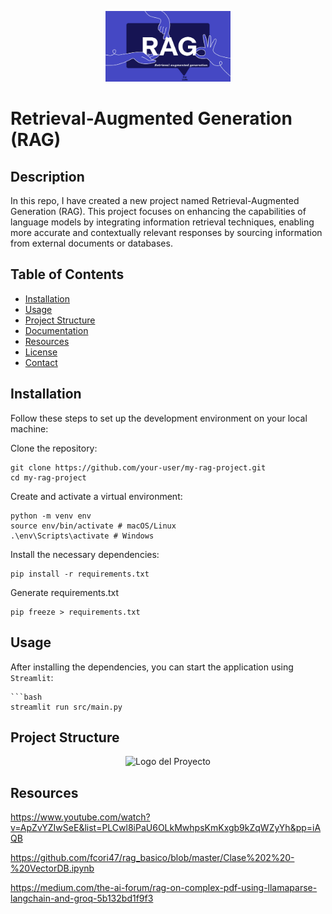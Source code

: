 <!-- Logo o imagen del proyecto -->
<p align="center">
  <img src="resources\img_rag.png" alt="Logo del Proyecto" width="200">
</p>

# Retrieval-Augmented Generation (RAG)

## Description

In this repo, I have created a new project named Retrieval-Augmented Generation (RAG). This project focuses on enhancing the capabilities of language models by integrating information retrieval techniques, enabling more accurate and contextually relevant responses by sourcing information from external documents or databases.

## Table of Contents

- [Installation](#installation)
- [Usage](#usage)
- [Project Structure](#project-structure)
- [Documentation](#documentation)
- [Resources](#Resources)
- [License](#license)
- [Contact](#contact)

## Installation

Follow these steps to set up the development environment on your local machine:

  Clone the repository:
  
    git clone https://github.com/your-user/my-rag-project.git
    cd my-rag-project

  Create and activate a virtual environment:
  
    python -m venv env
    source env/bin/activate # macOS/Linux
    .\env\Scripts\activate # Windows

  Install the necessary dependencies:
  
    pip install -r requirements.txt

  Generate requirements.txt
  
    pip freeze > requirements.txt
    

## Usage

After installing the dependencies, you can start the application using `Streamlit`:

    ```bash
    streamlit run src/main.py


## Project Structure

<p align="center">
  <img src="resources\sheme.png" alt="Logo del Proyecto" width="200">
</p>



## Resources

https://www.youtube.com/watch?v=ApZvYZIwSeE&list=PLCwl8iPaU6OLkMwhpsKmKxgb9kZqWZyYh&pp=iAQB

https://github.com/fcori47/rag_basico/blob/master/Clase%202%20-%20VectorDB.ipynb

https://medium.com/the-ai-forum/rag-on-complex-pdf-using-llamaparse-langchain-and-groq-5b132bd1f9f3

